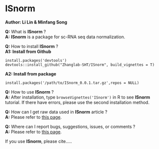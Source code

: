 # ISnorm

**Author: Li Lin & Minfang Song**

**Q:** What is **ISnorm** ?  
**A:** **ISnorm** is a package for sc-RNA seq data normalization.

**Q:** How to install **ISnorm** ?  
**A1: Install from Github** 
```
install.packages('devtools')  
devtools::install_github("Zhanglab-SHT/ISnorm", build_vignettes = T)
````  
**A2: Install from package** 
```
install.packages('/path/to/ISnorm_0.0.1.tar.gz',repos = NULL)
````  


**Q:** How to use **ISnorm** ?  
**A:** After installation, type `browseVignettes('ISnorm')` in R to see **ISnorm** tutorial. If there have errors, please
use the second installation method.

**Q:** How can I get raw data used  in **ISnorm** article ?  
**A:** Please refer to [this page](https://mega.nz/folder/ZuQ3maLS#k_Gwe8dVXMhjr6O3ET224g).

**Q:** Where can I report bugs, suggestions, issues, or comments ?  
**A:** Please refer to [this page](https://github.com/Zhanglab-SHT/ISNorm2/issues).

If you use **ISnorm**, please cite.....
